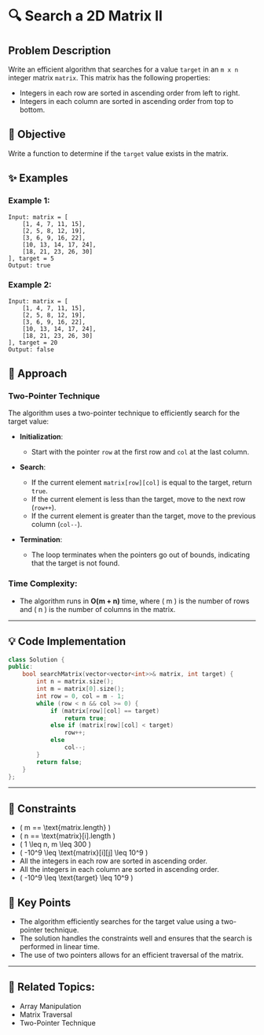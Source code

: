 # 🔍 **Search a 2D Matrix II**

## Problem Description

Write an efficient algorithm that searches for a value `target` in an `m x n` integer matrix `matrix`. This matrix has the following properties:

- Integers in each row are sorted in ascending order from left to right.
- Integers in each column are sorted in ascending order from top to bottom.

## 🎯 **Objective**

Write a function to determine if the `target` value exists in the matrix.

## ✨ **Examples**

### Example 1:
```plaintext
Input: matrix = [
    [1, 4, 7, 11, 15],
    [2, 5, 8, 12, 19],
    [3, 6, 9, 16, 22],
    [10, 13, 14, 17, 24],
    [18, 21, 23, 26, 30]
], target = 5
Output: true
```

### Example 2:
```plaintext
Input: matrix = [
    [1, 4, 7, 11, 15],
    [2, 5, 8, 12, 19],
    [3, 6, 9, 16, 22],
    [10, 13, 14, 17, 24],
    [18, 21, 23, 26, 30]
], target = 20
Output: false
```

## 🚀 **Approach**

### **Two-Pointer Technique**

The algorithm uses a two-pointer technique to efficiently search for the target value:

- **Initialization**:
  - Start with the pointer `row` at the first row and `col` at the last column.

- **Search**:
  - If the current element `matrix[row][col]` is equal to the target, return `true`.
  - If the current element is less than the target, move to the next row (`row++`).
  - If the current element is greater than the target, move to the previous column (`col--`).

- **Termination**:
  - The loop terminates when the pointers go out of bounds, indicating that the target is not found.

### **Time Complexity**:
- The algorithm runs in **O(m + n)** time, where \( m \) is the number of rows and \( n \) is the number of columns in the matrix.

---

## 💡 **Code Implementation**

```cpp
class Solution {
public:
    bool searchMatrix(vector<vector<int>>& matrix, int target) {
        int n = matrix.size();
        int m = matrix[0].size();
        int row = 0, col = m - 1;
        while (row < n && col >= 0) {
            if (matrix[row][col] == target)
                return true;
            else if (matrix[row][col] < target)
                row++;
            else
                col--;
        }
        return false;
    }
};
```

---

## 🔧 **Constraints**

- \( m == \text{matrix.length} \)
- \( n == \text{matrix}[i].length \)
- \( 1 \leq n, m \leq 300 \)
- \( -10^9 \leq \text{matrix}[i][j] \leq 10^9 \)
- All the integers in each row are sorted in ascending order.
- All the integers in each column are sorted in ascending order.
- \( -10^9 \leq \text{target} \leq 10^9 \)

## 🌟 **Key Points**

- The algorithm efficiently searches for the target value using a two-pointer technique.
- The solution handles the constraints well and ensures that the search is performed in linear time.
- The use of two pointers allows for an efficient traversal of the matrix.

---

## 🔗 **Related Topics**:
- Array Manipulation
- Matrix Traversal
- Two-Pointer Technique
